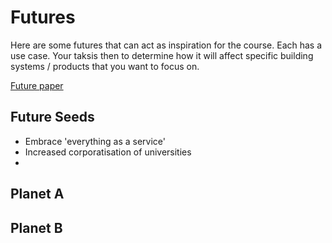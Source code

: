 # Futures

Here are some futures that can act as inspiration for the course. Each has a use case. Your taksis then to determine how it will affect specific building systems / products that you want to focus on.

[Future paper](https://www.sciencedirect.com/science/article/abs/pii/S0016328723001246?via%3Dihub)

## Future Seeds
* Embrace 'everything as a service'
* Increased corporatisation of universities
*


## Planet A


## Planet B
